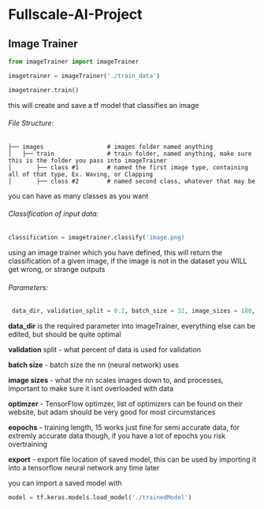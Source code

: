 # Fullscale-AI-Project

## Image Trainer
```py
from imageTrainer import imageTrainer

imagetrainer = imageTrainer('./train_data')

imagetrainer.train()
```

this will create and save a tf model that classifies an image

###### File Structure:

```
├── images                  # images folder named anything
│   ├── train               # train folder, named anything, make sure this is the folder you pass into imageTrainer
│       ├── class #1        # named the first image type, containing all of that type, Ex. Waving, or Clapping
│       ├── class #2        # named second class, whatever that may be
```

you can have as many classes as you want

###### Classification of input data:

```py
classification = imagetrainer.classify('image.png)
```

using an image trainer which you have defined, this will return the classification of a given image, if the image is not in the dataset you WILL get wrong, or strange outputs

###### Parameters:
```py
 data_dir, validation_split = 0.2, batch_size = 32, image_sizes = 180, optimizer = 'adam', epochs = 15, export = './trainedModel'
 ```
 
 **data_dir** is the required parameter into imageTrainer, everything else can be edited, but should be quite optimal
 
 **validation** split - what percent of data is used for validation
 
 **batch size** - batch size the nn (neural network) uses
 
 **image sizes** - what the nn scales images down to, and processes, important to make sure it isnt overloaded with data
 
 **optimzer** - TensorFlow optimzer, list of optimizers can be found on their website, but adam should be very good for most circumstances
 
 **eopochs** - training length, 15 works just fine for semi accurate data, for extremly accurate data though, if you have a lot of epochs you risk overtraining
 
 **export** - export file location of saved model, this can be used by importing it into a tensorflow neural network any time later
 
 you can import a saved model with
 
 ```py
 model = tf.keras.models.load_model('./trainedModel')
 ```
 

